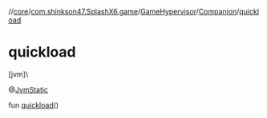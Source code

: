 //[core](../../../../index.md)/[com.shinkson47.SplashX6.game](../../index.md)/[GameHypervisor](../index.md)/[Companion](index.md)/[quickload](quickload.md)

# quickload

[jvm]\

@[JvmStatic](https://kotlinlang.org/api/latest/jvm/stdlib/kotlin.jvm/-jvm-static/index.html)

fun [quickload](quickload.md)()
